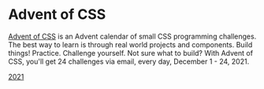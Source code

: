 # Advent of CSS

[Advent of CSS](https://https://www.adventofcss.com/) is an Advent calendar of small CSS programming challenges. The best way to learn is through real world projects and components. Build things! Practice. Challenge yourself. Not sure what to build? With Advent of CSS, you'll get 24 challenges via email, every day, December 1 - 24, 2021.

[2021](/2021)

